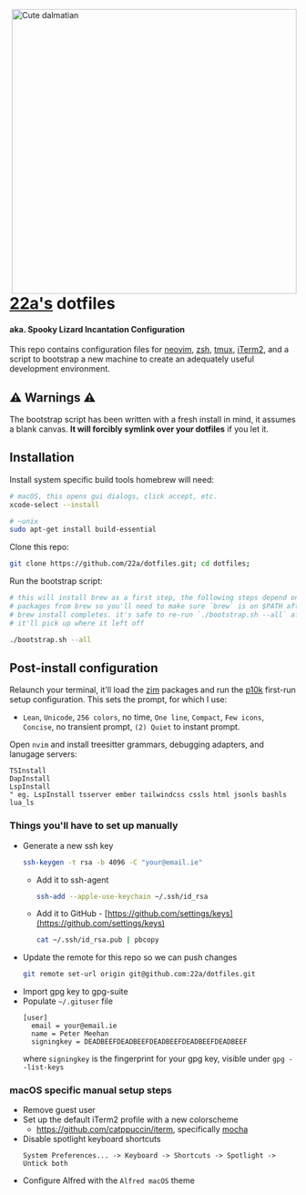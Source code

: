 <img
  src="https://user-images.githubusercontent.com/7144173/43552691-6fec96a4-95e3-11e8-8bb3-51bcc6d5e77f.jpg"
  width="500px"
  alt="Cute dalmatian"
  title="A cute dog with coat full of dots"
  align="right"
/>

# [22a's](https://github.com/22a) dotfiles

#### aka. Spooky Lizard Incantation Configuration

This repo contains configuration files for [neovim](https://github.com/neovim/neovim), [zsh](https://github.com/zsh-users/zsh), [tmux](https://github.com/tmux/tmux), [iTerm2](https://github.com/gnachman/iTerm2), and a script to bootstrap a new machine to create an adequately useful development environment.
## ⚠ Warnings ⚠

The bootstrap script has been written with a fresh install in mind, it assumes a blank canvas.
**It will forcibly symlink over your dotfiles** if you let it.

## Installation

Install system specific build tools homebrew will need:
```bash
# macOS, this opens gui dialogs, click accept, etc.
xcode-select --install

# ~unix
sudo apt-get install build-essential
```

Clone this repo:
```bash
git clone https://github.com/22a/dotfiles.git; cd dotfiles;
```

Run the bootstrap script:
```bash
# this will install brew as a first step, the following steps depend on the
# packages from brew so you'll need to make sure `brew` is on $PATH after the
# brew install completes. it's safe to re-run `./bootstrap.sh --all` after,
# it'll pick up where it left off

./bootstrap.sh --all
```

## Post-install configuration

Relaunch your terminal, it'll load the [zim](https://github.com/zimfw/zimfw) packages and run the [p10k](https://github.com/romkatv/powerlevel10k) first-run setup configuration. This sets the prompt, for which I use:
- `Lean`, `Unicode`, `256 colors`, no time, `One line`, `Compact`, `Few icons`, `Concise`, no transient prompt, `(2) Quiet` to instant prompt.

Open `nvim` and install treesitter grammars, debugging adapters, and lanugage servers:
```viml
TSInstall
DapInstall
LspInstall
" eg. LspInstall tsserver ember tailwindcss cssls html jsonls bashls lua_ls
```

### Things you'll have to set up manually

- Generate a new ssh key
    ```bash
    ssh-keygen -t rsa -b 4096 -C "your@email.ie"
    ```
    - Add it to ssh-agent
        ```bash
        ssh-add --apple-use-keychain ~/.ssh/id_rsa
        ```
    - Add it to GitHub - [https://github.com/settings/keys](https://github.com/settings/keys)
        ```bash
        cat ~/.ssh/id_rsa.pub | pbcopy
        ```
- Update the remote for this repo so we can push changes
    ```bash
    git remote set-url origin git@github.com:22a/dotfiles.git
    ```
- Import gpg key to gpg-suite
- Populate `~/.gituser` file
    ```gitconfig
    [user]
      email = your@email.ie
      name = Peter Meehan
      signingkey = DEADBEEFDEADBEEFDEADBEEFDEADBEEFDEADBEEF
    ```
    where `signingkey` is the fingerprint for your gpg key, visible under `gpg --list-keys`

### macOS specific manual setup steps
- Remove guest user
- Set up the default iTerm2 profile with a new colorscheme
  - https://github.com/catppuccin/iterm, specifically [mocha](https://github.com/catppuccin/iterm/blob/main/colors/catppuccin-mocha.itermcolors)
- Disable spotlight keyboard shortcuts
  ```
  System Preferences... -> Keyboard -> Shortcuts -> Spotlight -> Untick both
  ```
- Configure Alfred with the `Alfred macOS` theme
